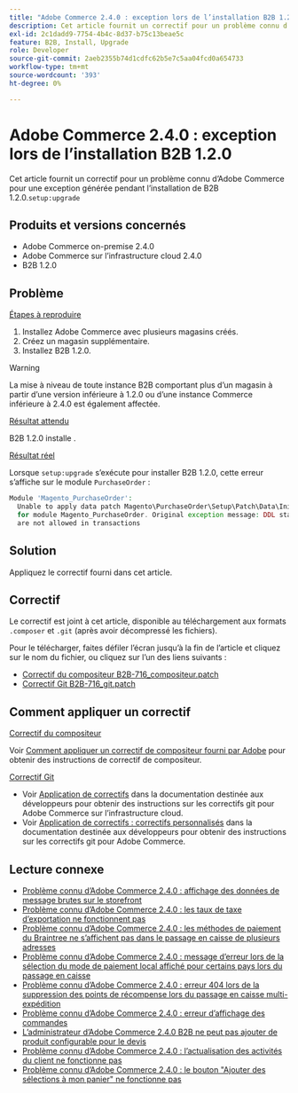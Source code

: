```yaml
---
title: "Adobe Commerce 2.4.0 : exception lors de l’installation B2B 1.2.0"
description: Cet article fournit un correctif pour un problème connu d’Adobe Commerce pour une exception générée lors de "setup:upgrade" lors de l’installation de B2B 1.2.0.
exl-id: 2c1dadd9-7754-4b4c-8d37-b75c13beae5c
feature: B2B, Install, Upgrade
role: Developer
source-git-commit: 2aeb2355b74d1cdfc62b5e7c5aa04fcd0a654733
workflow-type: tm+mt
source-wordcount: '393'
ht-degree: 0%

---
```


# Adobe Commerce 2.4.0 : exception lors de l’installation B2B 1.2.0

Cet article fournit un correctif pour un problème connu d’Adobe Commerce pour une exception générée pendant l’installation de B2B 1.2.0.`setup:upgrade`

## Produits et versions concernés

* Adobe Commerce on-premise 2.4.0
* Adobe Commerce sur l’infrastructure cloud 2.4.0
* B2B 1.2.0

## Problème

<u>Étapes à reproduire</u>

1. Installez Adobe Commerce avec plusieurs magasins créés.
1. Créez un magasin supplémentaire.
1. Installez B2B 1.2.0.

>[!WARNING]
>
>La mise à niveau de toute instance B2B comportant plus d’un magasin à partir d’une version inférieure à 1.2.0 ou d’une instance Commerce inférieure à 2.4.0 est également affectée.

<u>Résultat attendu</u>

B2B 1.2.0 installe .

<u>Résultat réel</u>

Lorsque `setup:upgrade` s’exécute pour installer B2B 1.2.0, cette erreur s’affiche sur le module `PurchaseOrder` :

```php
Module 'Magento_PurchaseOrder':
  Unable to apply data patch Magento\PurchaseOrder\Setup\Patch\Data\InitPurchaseOrderSalesSequence
  for module Magento_PurchaseOrder. Original exception message: DDL statements
  are not allowed in transactions
```

## Solution

Appliquez le correctif fourni dans cet article.

## Correctif

Le correctif est joint à cet article, disponible au téléchargement aux formats `.composer` et `.git` (après avoir décompressé les fichiers).

Pour le télécharger, faites défiler l’écran jusqu’à la fin de l’article et cliquez sur le nom du fichier, ou cliquez sur l’un des liens suivants :

* [Correctif du compositeur B2B-716\_compositeur.patch](assets/B2B-716_composer.patch.zip)
* [Correctif Git B2B-716\_git.patch](assets/B2B-716_git.patch.zip)

## Comment appliquer un correctif

<u>Correctif du compositeur </u>

Voir [Comment appliquer un correctif de compositeur fourni par Adobe](/help/how-to/general/how-to-apply-a-composer-patch-provided-by-magento.md) pour obtenir des instructions de correctif de compositeur.

<u>Correctif Git </u>

* Voir [Application de correctifs](https://experienceleague.adobe.com/fr/docs/commerce-cloud-service/user-guide/develop/upgrade/apply-patches) dans la documentation destinée aux développeurs pour obtenir des instructions sur les correctifs git pour Adobe Commerce sur l’infrastructure cloud.
* Voir [Application de correctifs : correctifs personnalisés](https://experienceleague.adobe.com/fr/docs/commerce-operations/upgrade-guide/patches/overview#custom-patches) dans la documentation destinée aux développeurs pour obtenir des instructions sur les correctifs git pour Adobe Commerce.

## Lecture connexe

* [Problème connu d’Adobe Commerce 2.4.0 : affichage des données de message brutes sur le storefront](/help/troubleshooting/storefront/magento-2-4-0-issue-storefront-raw-message-data-display.md)
* [Problème connu d’Adobe Commerce 2.4.0 : les taux de taxe d’exportation ne fonctionnent pas](/help/troubleshooting/miscellaneous/magento-2-4-0-known-issue-export-tax-rates-does-not-work.md)
* [Problème connu d’Adobe Commerce 2.4.0 : les méthodes de paiement du Braintree ne s’affichent pas dans le passage en caisse de plusieurs adresses](/help/troubleshooting/payments/magento-2-4-0-braintree-not-in-multiple-addresses-checkout.md)
* [Problème connu d’Adobe Commerce 2.4.0 : message d’erreur lors de la sélection du mode de paiement local affiché pour certains pays lors du passage en caisse](/help/troubleshooting/payments/magento-2-4-0-checkout-error-selecting-local-payments.md)
* [Problème connu d’Adobe Commerce 2.4.0 : erreur 404 lors de la suppression des points de récompense lors du passage en caisse multi-expédition](/help/troubleshooting/storefront/magento-2-4-0-404-error-removing-rewards-points-on-multi-shipping-checkout.md)
* [Problème connu d’Adobe Commerce 2.4.0 : erreur d’affichage des commandes](/help/troubleshooting/storefront/magento-2-4-0-known-issue-orders-display-error.md)
* [L’administrateur d’Adobe Commerce 2.4.0 B2B ne peut pas ajouter de produit configurable pour le devis](/help/troubleshooting/miscellaneous/magento-2-4-0-b2b-admin-can-t-add-configurable-product-to-quote.md)
* [Problème connu d’Adobe Commerce 2.4.0 : l’actualisation des activités du client ne fonctionne pas](/help/troubleshooting/miscellaneous/magento-2-4-0-refresh-on-customer-activities-does-not-work.md)
* [Problème connu d’Adobe Commerce 2.4.0 : le bouton &quot;Ajouter des sélections à mon panier&quot; ne fonctionne pas](/help/troubleshooting/miscellaneous/magento-2-4-0-add-selections-to-my-cart-does-not-work.md)
